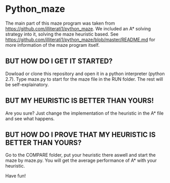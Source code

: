 ﻿# Python_maze

The main part of this maze program was taken from https://github.com/illiterati1/python_maze. 
We included an A* solving strategy into it, solving the maze heuristic based. 
See https://github.com/illiterati1/python_maze/blob/master/README.md for more information of the maze program itself.

## BUT HOW DO I GET IT STARTED?

Dowload or clone this repository and open it in a python interpreter (python 2.7). Type maze.py to start for the maze file in the RUN folder. The rest will be self-explainatory.

## BUT MY HEURISTIC IS BETTER THAN YOURS!

Are you sure? Just change the implementation of the heuristic in the A* file and see what happens.

## BUT HOW DO I PROVE THAT MY HEURISTIC IS BETTER THAN YOURS?

Go to the COMPARE folder, put your heuristic there aswell and start the maze by maze.py. You will get the average performance of A* with your heuristic.

Have fun!